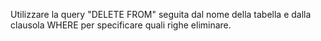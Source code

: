Utilizzare la query "DELETE FROM" seguita dal nome della tabella e dalla clausola WHERE per specificare quali righe eliminare.